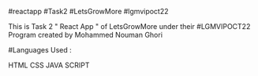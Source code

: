 #reactapp #Task2 #LetsGrowMore #lgmvipoct22

This is Task 2 " React App " of LetsGrowMore under their #LGMVIPOCT22 Program created by Mohammed Nouman Ghori

#Languages Used :

HTML
CSS
JAVA SCRIPT

